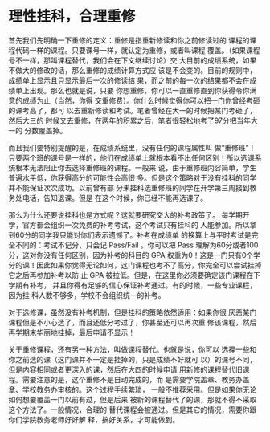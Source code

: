 # 理性挂科，合理重修

首先我们先明确一下重修的定义：重修是指重新修读和你之前修读过的 课程的课程代码一样的课程。只要课号一样，就认定为重修，或者叫课程 覆盖。（如果课程号不一样，那叫课程替代，我们会在下文继续讨论）交 大目前的成绩系统，如果不做大的修改的话，那么重修的成绩计算方式应 该是不会变的。目前的规则中，成绩单上显示且只显示最后一次的修读结 果，而之前的每一次的结果都不会在成绩单上出现。那么也就是说，只要 你想重修，你可以一直重修直到你获得令你满意的成绩为止（当然，你得 交重修费）。你什么时候觉得你可以把一门你曾经考砸的课考高了，都可 以去重新修读和考试。笔者曾经在大一的时候把某门考砸了，然后大三的 时候又去重修，在两年的积累之后，笔者很轻松地考了97分把当年大一的 分数覆盖掉。

而且我们要特别提醒的是，在成绩系统里，没有任何的课程属性叫 做“重修班”！只要两个班的课号是一样的，他们在成绩单上就根本看不出任何区别！所以选课系统根本无法阻止你去选择重修班的课程。一般来 说，由于重修班内容简单，学生普遍水平低，你获得高分的可能性会高很 多。但是这个策略对于没有挂科的同学并不能保证次次成功。以前曾有部 分未挂科选重修班的同学在开学第三周接到教务处电话，告知退课。但是 在这个时候，你已经不能再选课了。

那么为什么还要说挂科也是方式呢？这就要研究交大的补考政策了。 每学期开学，官方都会组织一次免费的补考考试，这个考试只有挂科的 人能参加。所以拿到60分的同学我只能对你们表示遗憾了。补考在成绩单 的换算上与平时考试是完全不同的：考试不记分，只会记 Pass/Fail 。你可以把 Pass 理解为60分或者100分，这对你没有任何区别，因为补考的科目的 GPA 权重为0！这是一门只有0个学分的课！因此如果你觉得无论如何，这门课程也考不了高分，你完全可以尝试挂掉它之后再参加补考以防 止 GPA 被拉低。但是，在这里你必须要确定该门课程在下学期有补考， 并且你得有足够的信心保证补考通过。有的时候，一些专业课程，因为挂 科人数不够多，学校不会组织统一的补考。

对于选修课，虽然没有补考机制，但是挂科的策略依然适用：如果你很 厌恶某门课程但是不小心选了，而且还低分考过了，你甚至还可以再次重 修该课程，然后再学期末华丽地挂掉，最后申请不显示！

关于重修课程，还有另一种方法，叫做课程替代。也就是说，你可以 选择一些和你之前选的课（这门课并不一定是挂掉的，只是成绩不好就可 以）的课号不同，但是内容相同或者更深入的课，然后在大四的时候申请 用新修的课程替代旧课程。需要注意的是，这个重修不是自动完成的，而 是需要学院盖章、教务办盖章、学校教务办审核的。这个过程手续繁琐， 一般不推荐采用。但是如果你无论如何想要覆盖一门以前有过，但是后来 被新的课程替代了的课，那就不得不采取这个方法了。一般情况，合理的 替代课程会被通过。但是其它的情况，需要你跟你们学院教务老师好好解 释，搞好关系，才可能做到。

